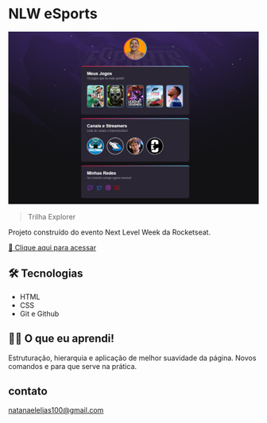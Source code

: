 # NLW eSports

![preview](./.github/preview1.png)

>Trilha Explorer

Projeto construído do evento Next Level Week da Rocketseat.

[🔗 Clique aqui para acessar](https://necx7023.github.io/sports-explorer/)

## 🛠 Tecnologias
- HTML
- CSS
- Git e Github

## 🙏🏾 O que eu aprendi!

Estruturação, hierarquia e aplicação de melhor suavidade da página. Novos comandos e para que serve na prática.

## contato
natanaelelias100@gmail.com
